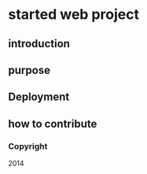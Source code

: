 # started web project
## introduction
## purpose
## Deployment
## how to contribute

### Copyright
2014